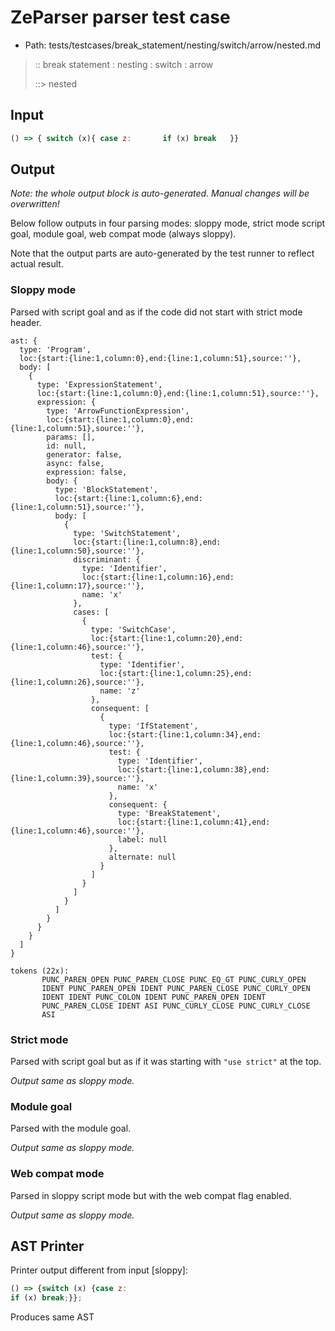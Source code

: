 # ZeParser parser test case

- Path: tests/testcases/break_statement/nesting/switch/arrow/nested.md

> :: break statement : nesting : switch : arrow
>
> ::> nested

## Input

`````js
() => { switch (x){ case z:       if (x) break   }}
`````

## Output

_Note: the whole output block is auto-generated. Manual changes will be overwritten!_

Below follow outputs in four parsing modes: sloppy mode, strict mode script goal, module goal, web compat mode (always sloppy).

Note that the output parts are auto-generated by the test runner to reflect actual result.

### Sloppy mode

Parsed with script goal and as if the code did not start with strict mode header.

`````
ast: {
  type: 'Program',
  loc:{start:{line:1,column:0},end:{line:1,column:51},source:''},
  body: [
    {
      type: 'ExpressionStatement',
      loc:{start:{line:1,column:0},end:{line:1,column:51},source:''},
      expression: {
        type: 'ArrowFunctionExpression',
        loc:{start:{line:1,column:0},end:{line:1,column:51},source:''},
        params: [],
        id: null,
        generator: false,
        async: false,
        expression: false,
        body: {
          type: 'BlockStatement',
          loc:{start:{line:1,column:6},end:{line:1,column:51},source:''},
          body: [
            {
              type: 'SwitchStatement',
              loc:{start:{line:1,column:8},end:{line:1,column:50},source:''},
              discriminant: {
                type: 'Identifier',
                loc:{start:{line:1,column:16},end:{line:1,column:17},source:''},
                name: 'x'
              },
              cases: [
                {
                  type: 'SwitchCase',
                  loc:{start:{line:1,column:20},end:{line:1,column:46},source:''},
                  test: {
                    type: 'Identifier',
                    loc:{start:{line:1,column:25},end:{line:1,column:26},source:''},
                    name: 'z'
                  },
                  consequent: [
                    {
                      type: 'IfStatement',
                      loc:{start:{line:1,column:34},end:{line:1,column:46},source:''},
                      test: {
                        type: 'Identifier',
                        loc:{start:{line:1,column:38},end:{line:1,column:39},source:''},
                        name: 'x'
                      },
                      consequent: {
                        type: 'BreakStatement',
                        loc:{start:{line:1,column:41},end:{line:1,column:46},source:''},
                        label: null
                      },
                      alternate: null
                    }
                  ]
                }
              ]
            }
          ]
        }
      }
    }
  ]
}

tokens (22x):
       PUNC_PAREN_OPEN PUNC_PAREN_CLOSE PUNC_EQ_GT PUNC_CURLY_OPEN
       IDENT PUNC_PAREN_OPEN IDENT PUNC_PAREN_CLOSE PUNC_CURLY_OPEN
       IDENT IDENT PUNC_COLON IDENT PUNC_PAREN_OPEN IDENT
       PUNC_PAREN_CLOSE IDENT ASI PUNC_CURLY_CLOSE PUNC_CURLY_CLOSE
       ASI
`````

### Strict mode

Parsed with script goal but as if it was starting with `"use strict"` at the top.

_Output same as sloppy mode._

### Module goal

Parsed with the module goal.

_Output same as sloppy mode._

### Web compat mode

Parsed in sloppy script mode but with the web compat flag enabled.

_Output same as sloppy mode._

## AST Printer

Printer output different from input [sloppy]:

````js
() => {switch (x) {case z:
if (x) break;}};
````

Produces same AST
